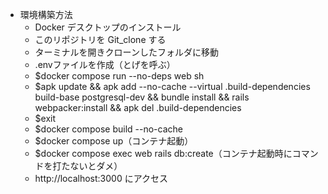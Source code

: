 - 環境構築方法
  - Docker デスクトップのインストール
  - このリポジトリを Git_clone する
  - ターミナルを開きクローンしたフォルダに移動
  - .envファイルを作成（とげを呼ぶ）
  - $docker compose run --no-deps web sh
  - $apk update && apk add --no-cache --virtual .build-dependencies build-base postgresql-dev && bundle install && rails webpacker:install && apk del .build-dependencies
  - $exit
  - $docker compose build --no-cache
  - $docker compose up（コンテナ起動）
  - $docker compose exec web rails db:create（コンテナ起動時にコマンドを打たないとダメ）
  - http://localhost:3000 にアクセス
